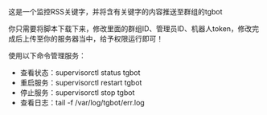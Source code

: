 这是一个监控RSS关键字，并将含有关键字的内容推送至群组的tgbot

你只需要将脚本下载下来，修改里面的群组ID、管理员ID、机器人token，修改完成后上传至你的服务器当中，给予权限运行即可！

使用以下命令管理服务：
- 查看状态：supervisorctl status tgbot
- 重启服务：supervisorctl restart tgbot
- 停止服务：supervisorctl stop tgbot
- 查看日志：tail -f /var/log/tgbot/err.log
